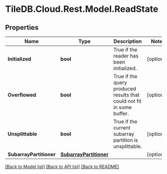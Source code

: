 
# TileDB.Cloud.Rest.Model.ReadState

## Properties

Name | Type | Description | Notes
------------ | ------------- | ------------- | -------------
**Initialized** | **bool** | True if the reader has been initialized. | [optional] 
**Overflowed** | **bool** | True if the query produced results that could not fit in some buffer. | [optional] 
**Unsplittable** | **bool** | True if the current subarray partition is unsplittable. | [optional] 
**SubarrayPartitioner** | [**SubarrayPartitioner**](SubarrayPartitioner.md) |  | [optional] 

[[Back to Model list]](../README.md#documentation-for-models)
[[Back to API list]](../README.md#documentation-for-api-endpoints)
[[Back to README]](../README.md)

